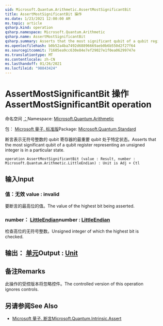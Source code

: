 ```yaml
---
uid: Microsoft.Quantum.Arithmetic.AssertMostSignificantBit
title: AssertMostSignificantBit 操作
ms.date: 1/23/2021 12:00:00 AM
ms.topic: article
qsharp.kind: operation
qsharp.namespace: Microsoft.Quantum.Arithmetic
qsharp.name: AssertMostSignificantBit
qsharp.summary: Asserts that the most significant qubit of a qubit register representing an unsigned integer is in a particular state.
ms.openlocfilehash: b0b52a4ba7492d68896669aeb0b6b550d2f27f64
ms.sourcegitcommit: 71605ea9cc630e84e7ef29027e1f0ea06299747e
ms.translationtype: MT
ms.contentlocale: zh-CN
ms.lasthandoff: 01/26/2021
ms.locfileid: "98843424"
---
```

# <a name="assertmostsignificantbit-operation"></a><span data-ttu-id="e70ce-102">AssertMostSignificantBit 操作</span><span class="sxs-lookup"><span data-stu-id="e70ce-102">AssertMostSignificantBit operation</span></span>

<span data-ttu-id="e70ce-103">命名空间 [：](xref:Microsoft.Quantum.Arithmetic)</span><span class="sxs-lookup"><span data-stu-id="e70ce-103">Namespace: [Microsoft.Quantum.Arithmetic](xref:Microsoft.Quantum.Arithmetic)</span></span>

<span data-ttu-id="e70ce-104">包： [Microsoft 量子. 标准版](https://nuget.org/packages/Microsoft.Quantum.Standard)</span><span class="sxs-lookup"><span data-stu-id="e70ce-104">Package: [Microsoft.Quantum.Standard](https://nuget.org/packages/Microsoft.Quantum.Standard)</span></span>


<span data-ttu-id="e70ce-105">断言表示无符号整数的 qubit 寄存器的最重要 qubit 处于特定状态。</span><span class="sxs-lookup"><span data-stu-id="e70ce-105">Asserts that the most significant qubit of a qubit register representing an unsigned integer is in a particular state.</span></span>

```qsharp
operation AssertMostSignificantBit (value : Result, number : Microsoft.Quantum.Arithmetic.LittleEndian) : Unit is Adj + Ctl
```


## <a name="input"></a><span data-ttu-id="e70ce-106">输入</span><span class="sxs-lookup"><span data-stu-id="e70ce-106">Input</span></span>

### <a name="value--__invalidresult__"></a><span data-ttu-id="e70ce-107">值：__无效 <Result>__</span><span class="sxs-lookup"><span data-stu-id="e70ce-107">value : __invalid<Result>__</span></span>

<span data-ttu-id="e70ce-108">要断言的最高位的值。</span><span class="sxs-lookup"><span data-stu-id="e70ce-108">The value of the highest bit being asserted.</span></span>


### <a name="number--littleendian"></a><span data-ttu-id="e70ce-109">number： [LittleEndian](xref:Microsoft.Quantum.Arithmetic.LittleEndian)</span><span class="sxs-lookup"><span data-stu-id="e70ce-109">number : [LittleEndian](xref:Microsoft.Quantum.Arithmetic.LittleEndian)</span></span>

<span data-ttu-id="e70ce-110">检查高位的无符号整数。</span><span class="sxs-lookup"><span data-stu-id="e70ce-110">Unsigned integer of which the highest bit is checked.</span></span>



## <a name="output--unit"></a><span data-ttu-id="e70ce-111">输出： [单元](xref:microsoft.quantum.lang-ref.unit)</span><span class="sxs-lookup"><span data-stu-id="e70ce-111">Output : [Unit](xref:microsoft.quantum.lang-ref.unit)</span></span>



## <a name="remarks"></a><span data-ttu-id="e70ce-112">备注</span><span class="sxs-lookup"><span data-stu-id="e70ce-112">Remarks</span></span>

<span data-ttu-id="e70ce-113">此操作的受控版本将忽略控件。</span><span class="sxs-lookup"><span data-stu-id="e70ce-113">The controlled version of this operation ignores controls.</span></span>

## <a name="see-also"></a><span data-ttu-id="e70ce-114">另请参阅</span><span class="sxs-lookup"><span data-stu-id="e70ce-114">See Also</span></span>

- [<span data-ttu-id="e70ce-115">Microsoft 量子. 断言</span><span class="sxs-lookup"><span data-stu-id="e70ce-115">Microsoft.Quantum.Intrinsic.Assert</span></span>](xref:Microsoft.Quantum.Intrinsic.Assert)